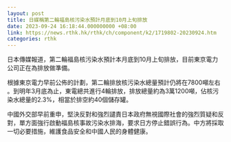 ```yaml
---
layout: post
title: 日媒稱第二輪福島核污染水預計月底到10月上旬排放
date: 2023-09-24 16:18:44.000000000 +08:00
link: https://news.rthk.hk/rthk/ch/component/k2/1719802-20230924.htm
categories: rthk
---
```


日本傳媒報道，第二輪福島核污染水預計本月底到10月上旬排放，目前東京電力公司正在為排放做準備。 

根據東京電力早前公佈的計劃，第二輪排放核污染水總量預計仍將在7800噸左右 。到明年3月底為止，東電總共進行4輪排放，排放總量約為3萬1200噸，佔核污染水總量的2.3%，相當於排空約40個儲存罐。

中國外交部早前重申，堅決反對和強烈譴責日本政府無視國際社會的強烈質疑和反對，單方面強行啟動福島核事故污染水排海，要求日方停止錯誤行為。中方將採取一切必要措施，維護食品安全和中國人民的身體健康。
